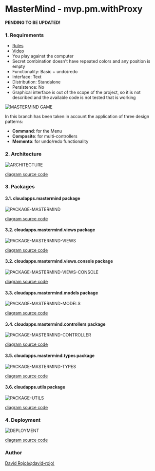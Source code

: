 # MasterMind - mvp.pm.withProxy

**PENDING TO BE UPDATED!**

### 1. Requirements

- [Rules](https://en.wikipedia.org/wiki/Mastermind_(board_game))
- [Video](https://www.youtube.com/watch?v=dMHxyulGrEk)
- You play against the computer
- Secret combination doesn't have repeated colors and any position is empty
- Functionality: Basic + undo/redo
- Interface: Text
- Distribution: Standalone
- Persistence: No
- Graphical interface is out of the scope of the project, so it is not described and the available code is not tested that is working

![MASTERMIND GAME](img/mastermind.jpg)

In this branch has been taken in account the application of three design patterns:

- **Command**: for the Menu
- **Composite**: for multi-controllers
- **Memento**: for undo/redo functionality

### 2. Architecture

![ARCHITECTURE](img/architecture.png)

[diagram source code](img/plantuml/architecture.plantuml)

### 3. Packages

#### 3.1. cloudapps.mastermind package

![PACKAGE-MASTERMIND](img/package-cloudapps-mastermind.png)

[diagram source code](img/plantuml/package-cloudapps-mastermind.plantuml)

#### 3.2. cloudapps.mastermind.views package 

![PACKAGE-MASTERMIND-VIEWS](img/package-cloudapps-mastermind-views.png)

[diagram source code](img/plantuml/package-cloudapps-mastermind-views.plantuml)

#### 3.2. cloudapps.mastermind.views.console package

![PACKAGE-MASTERMIND-VIEWS-CONSOLE](img/package-cloudapps-mastermind-views-console.png)

[diagram source code](img/plantuml/package-cloudapps-mastermind-views-console.plantuml)

#### 3.3. cloudapps.mastermind.models package

![PACKAGE-MASTERMIND-MODELS](img/package-cloudapps-mastermind-models.png)

[diagram source code](img/plantuml/package-cloudapps-mastermind-models.plantuml)

#### 3.4. cloudapps.mastermind.controllers package

![PACKAGE-MASTERMIND-CONTROLLER](img/package-cloudapps-mastermind-controllers.png)

[diagram source code](img/plantuml/package-cloudapps-mastermind-controllers.plantuml)

#### 3.5. cloudapps.mastermind.types package

![PACKAGE-MASTERMIND-TYPES](img/package-cloudapps-mastermind-types.png)

[diagram source code](img/plantuml/package-cloudapps-mastermind-types.plantuml)

#### 3.6. cloudapps.utils package

![PACKAGE-UTILS](img/package-cloudapps-utils.png)

[diagram source code](img/plantuml/package-cloudapps-utils.plantuml)

### 4. Deployment

![DEPLOYMENT](img/deployment.png)

[diagram source code](img/plantuml/deployment.plantuml)

### Author

[David Rojo(@david-rojo)](https://github.com/david-rojo)

